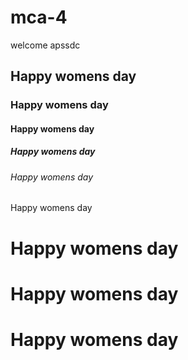 # mca-4
<h>welcome apssdc</h>
<h2>Happy womens day</h2>
<h3>Happy womens day</h3>
<h4>Happy womens day</h4>
<h5>Happy womens day</h5>
<h6>Happy womens day</h6>
<h7>Happy womens day</h7>
<h1>Happy womens day</h1>
<h1>Happy womens day</h1>
<h1>Happy womens day</h1>


